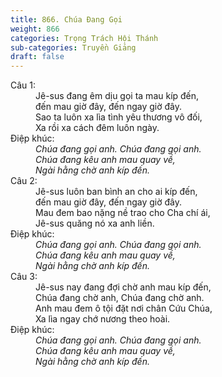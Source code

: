 ```yaml
---
title: 866. Chúa Đang Gọi
weight: 866
categories: Trọng Trách Hội Thánh
sub-categories: Truyền Giảng
draft: false
---
```

<dl><dt>Câu 1:</dt><dd data-verse="1">Jê-sus đang êm dịu gọi ta mau kíp đến, <br/>đến mau giờ đây, đến ngay giờ đây. <br/>Sao ta luôn xa lìa tình yêu thương vô đối, <br/>Xa rồi xa cách đêm luôn ngày. </dd><dt>Điệp khúc:</dt><dd data-chorus="1"><em>Chúa đang gọi anh. Chúa đang gọi anh. <br/>Chúa đang kêu anh mau quay về, <br/>Ngài hằng chờ anh kíp đến. </em></dd><dt>Câu 2:</dt><dd data-verse="2">Jê-sus luôn ban bình an cho ai kíp đến, <br/>đến mau giờ đây, đến ngay giờ đây. <br/>Mau đem bao nặng nề trao cho Cha chí ái, <br/>Jê-sus quăng nó xa anh liền. </dd><dt>Điệp khúc:</dt><dd data-chorus="1"><em>Chúa đang gọi anh. Chúa đang gọi anh. <br/>Chúa đang kêu anh mau quay về, <br/>Ngài hằng chờ anh kíp đến. </em></dd><dt>Câu 3:</dt><dd data-verse="3">Jê-sus nay đang đợi chờ anh mau kíp đến, <br/>Chúa đang chờ anh, Chúa đang chờ anh. <br/>Anh mau đem ô tội đặt nơi chân Cứu Chúa, <br/>Xa lìa ngay chớ nương theo hoài. </dd><dt>Điệp khúc:</dt><dd data-chorus="1"><em>Chúa đang gọi anh. Chúa đang gọi anh. <br/>Chúa đang kêu anh mau quay về, <br/>Ngài hằng chờ anh kíp đến. </em></dd></dl>